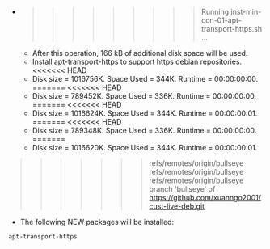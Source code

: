 * >>>>>>>>> Running inst-min-con-01-apt-transport-https.sh ...
  * After this operation, 166 kB of additional disk space will be used.
  * Install apt-transport-https to support https debian repositories.
<<<<<<< HEAD
  * Disk size = 1016756K. Space Used = 344K. Runtime = 00:00:00:00.
=======
<<<<<<< HEAD
  * Disk size = 789452K. Space Used = 336K. Runtime = 00:00:00:00.
=======
<<<<<<< HEAD
  * Disk size = 1016624K. Space Used = 344K. Runtime = 00:00:00:01.
=======
<<<<<<< HEAD
  * Disk size = 789348K. Space Used = 336K. Runtime = 00:00:00:00.
=======
  * Disk size = 1016620K. Space Used = 344K. Runtime = 00:00:00:01.
>>>>>>> refs/remotes/origin/bullseye
>>>>>>> refs/remotes/origin/bullseye
>>>>>>> refs/remotes/origin/bullseye
>>>>>>> branch 'bullseye' of https://github.com/xuanngo2001/cust-live-deb.git
  * The following NEW packages will be installed:
  ```bash
apt-transport-https
  ```
